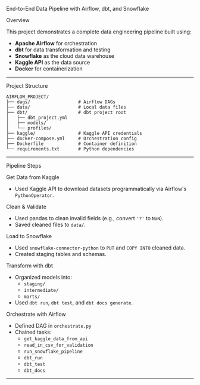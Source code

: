 End-to-End Data Pipeline with Airflow, dbt, and Snowflake

Overview

This project demonstrates a complete data engineering pipeline built using:

- **Apache Airflow** for orchestration
- **dbt** for data transformation and testing
- **Snowflake** as the cloud data warehouse
- **Kaggle API** as the data source
- **Docker** for containerization

---

 Project Structure

```
AIRFLOW_PROJECT/
├── dags/                  # Airflow DAGs
├── data/                  # Local data files
├── dbt/                   # dbt project root
│   ├── dbt_project.yml
│   ├── models/
│   └── profiles/
├── kaggle/                # Kaggle API credentials
├── docker-compose.yml     # Orchestration config
├── Dockerfile             # Container definition
└── requirements.txt       # Python dependencies
```

---
Pipeline Steps

Get Data from Kaggle
- Used Kaggle API to download datasets programmatically via Airflow's `PythonOperator`.

Clean & Validate
- Used pandas to clean invalid fields (e.g., convert `'?'` to `NaN`).
- Saved cleaned files to `data/`.

Load to Snowflake
- Used `snowflake-connector-python` to `PUT` and `COPY INTO` cleaned data.
- Created staging tables and schemas.

Transform with dbt
- Organized models into:
  - `staging/`
  - `intermediate/`
  - `marts/`
- Used `dbt run`, `dbt test`, and `dbt docs generate`.

Orchestrate with Airflow
- Defined DAG in `orchestrate.py`
- Chained tasks:
  - `get_kaggle_data_from_api`
  - `read_in_csv_for_validation`
  - `run_snowflake_pipeline`
  - `dbt_run`
  - `dbt_test`
  - `dbt_docs`

---
